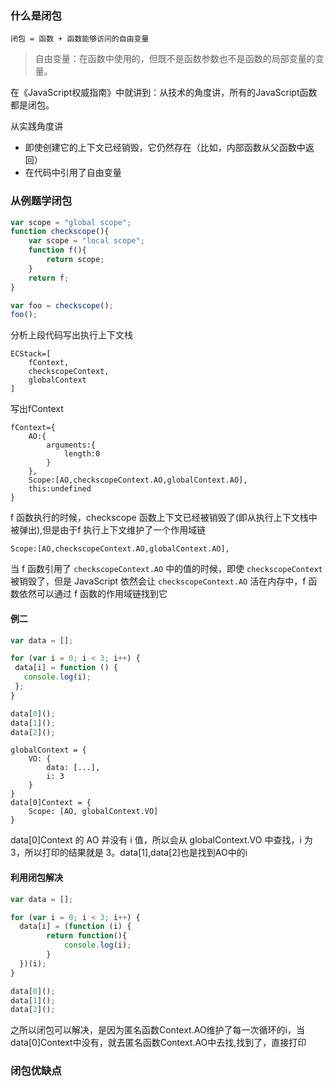 ### 什么是闭包
`闭包 = 函数 + 函数能够访问的自由变量`
> 自由变量：在函数中使用的，但既不是函数参数也不是函数的局部变量的变量。

在《JavaScript权威指南》中就讲到：从技术的角度讲，所有的JavaScript函数都是闭包。

从实践角度讲
- 即使创建它的上下文已经销毁，它仍然存在（比如，内部函数从父函数中返回）
- 在代码中引用了自由变量
### 从例题学闭包
```js
var scope = "global scope";
function checkscope(){
    var scope = "local scope";
    function f(){
        return scope;
    }
    return f;
}

var foo = checkscope();
foo();
```
分析上段代码写出执行上下文栈
```
ECStack=[
    fContext,
    checkscopeContext,
    globalContext
]
```
写出fContext
```
fContext={
    AO:{
        arguments:{
            length:0
        }
    },
    Scope:[AO,checkscopeContext.AO,globalContext.AO],
    this:undefined
}
```
 f 函数执行的时候，checkscope 函数上下文已经被销毁了(即从执行上下文栈中被弹出),但是由于f 执行上下文维护了一个作用域链
 ```
 Scope:[AO,checkscopeContext.AO,globalContext.AO],
 ```
 当 f 函数引用了 `checkscopeContext.AO` 中的值的时候，即使 `checkscopeContext `被销毁了，但是 JavaScript 依然会让 `checkscopeContext.AO` 活在内存中，f 函数依然可以通过 f 函数的作用域链找到它

 #### 例二
 ```js
var data = [];

for (var i = 0; i < 3; i++) {
  data[i] = function () {
    console.log(i);
  };
}

data[0]();
data[1]();
data[2]();
 ```
```
globalContext = {
    VO: {
        data: [...],
        i: 3
    }
}
data[0]Context = {
    Scope: [AO, globalContext.VO]
}
```
data[0]Context 的 AO 并没有 i 值，所以会从 globalContext.VO 中查找，i 为 3，所以打印的结果就是 3。data[1],data[2]也是找到AO中的i

#### 利用闭包解决
```js
var data = [];

for (var i = 0; i < 3; i++) {
  data[i] = (function (i) {
        return function(){
            console.log(i);
        }
  })(i);
}

data[0]();
data[1]();
data[2]();
```
之所以闭包可以解决，是因为匿名函数Context.AO维护了每一次循环的i，当data[0]Context中没有，就去匿名函数Context.AO中去找,找到了，直接打印

### 闭包优缺点

